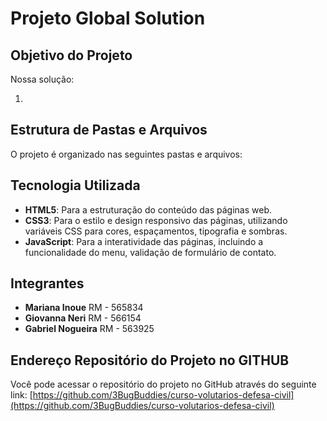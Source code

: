 # Projeto Global Solution

## Objetivo do Projeto


Nossa solução:

1. 

## Estrutura de Pastas e Arquivos

O projeto é organizado nas seguintes pastas e arquivos:


## Tecnologia Utilizada

* **HTML5**: Para a estruturação do conteúdo das páginas web.
* **CSS3**: Para o estilo e design responsivo das páginas, utilizando variáveis CSS para cores, espaçamentos, tipografia e sombras.
* **JavaScript**: Para a interatividade das páginas, incluindo a funcionalidade do menu, validação de formulário de contato.

## Integrantes

* **Mariana Inoue** RM - 565834
* **Giovanna Neri** RM - 566154
* **Gabriel Nogueira** RM - 563925

## Endereço Repositório do Projeto no GITHUB

Você pode acessar o repositório do projeto no GitHub através do seguinte link:
[https://github.com/3BugBuddies/curso-volutarios-defesa-civil](https://github.com/3BugBuddies/curso-volutarios-defesa-civil)
